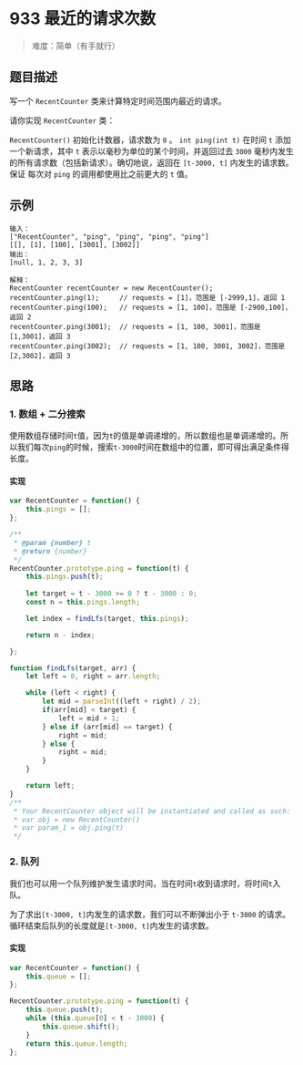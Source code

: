 # 933 最近的请求次数

> 难度：简单（有手就行）

## 题目描述

写一个 `RecentCounter` 类来计算特定时间范围内最近的请求。

请你实现 `RecentCounter` 类：

`RecentCounter()` 初始化计数器，请求数为 `0` 。
`int ping(int t)` 在时间 `t` 添加一个新请求，其中 `t` 表示以毫秒为单位的某个时间，并返回过去 `3000` 毫秒内发生的所有请求数（包括新请求）。确切地说，返回在 `[t-3000, t]` 内发生的请求数。
保证 每次对 `ping` 的调用都使用比之前更大的 `t` 值。

## 示例

```
输入：
["RecentCounter", "ping", "ping", "ping", "ping"]
[[], [1], [100], [3001], [3002]]
输出：
[null, 1, 2, 3, 3]

解释：
RecentCounter recentCounter = new RecentCounter();
recentCounter.ping(1);     // requests = [1]，范围是 [-2999,1]，返回 1
recentCounter.ping(100);   // requests = [1, 100]，范围是 [-2900,100]，返回 2
recentCounter.ping(3001);  // requests = [1, 100, 3001]，范围是 [1,3001]，返回 3
recentCounter.ping(3002);  // requests = [1, 100, 3001, 3002]，范围是 [2,3002]，返回 3

```

## 思路

### 1. 数组 + 二分搜索

使用数组存储时间`t`值，因为`t`的值是单调递增的，所以数组也是单调递增的。所以我们每次`ping`的时候，搜索`t-3000`时间在数组中的位置，即可得出满足条件得长度。

#### 实现

```js
var RecentCounter = function() {
    this.pings = [];
};

/** 
 * @param {number} t
 * @return {number}
 */
RecentCounter.prototype.ping = function(t) {
    this.pings.push(t);
    
    let target = t - 3000 >= 0 ? t - 3000 : 0;
    const n = this.pings.length;

    let index = findLfs(target, this.pings);

    return n - index;

};

function findLfs(target, arr) {
    let left = 0, right = arr.length;

    while (left < right) {
        let mid = parseInt((left + right) / 2);
        if(arr[mid] < target) {
            left = mid + 1;
        } else if (arr[mid] == target) {
            right = mid;
        } else {
            right = mid;
        }
    }

    return left;
}
/**
 * Your RecentCounter object will be instantiated and called as such:
 * var obj = new RecentCounter()
 * var param_1 = obj.ping(t)
 */

```

### 2. 队列

我们也可以用一个队列维护发生请求时间，当在时间`t`收到请求时，将时间`t`入队。

为了求出`[t-3000, t]`内发生的请求数，我们可以不断弹出小于 `t-3000` 的请求。循环结束后队列的长度就是`[t-3000, t]`内发生的请求数。

#### 实现

```js
var RecentCounter = function() {
    this.queue = [];
};

RecentCounter.prototype.ping = function(t) {
    this.queue.push(t);
    while (this.queue[0] < t - 3000) {
        this.queue.shift();
    }
    return this.queue.length;
};

```